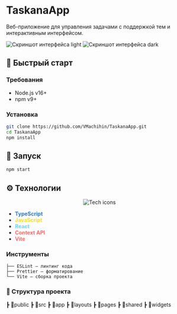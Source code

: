 # TaskanaApp

Веб-приложение для управления задачами с поддержкой тем и интерактивным интерфейсом.

![Скриншот интерфейса light](https://postimg.cc/zHKJLgMb)
![Скриншот интерфейса dark](https://postimg.cc/sQtjDcnC)

## 🚀 Быстрый старт

### Требования

- Node.js v16+
- npm v9+

### Установка

```bash
git clone https://github.com/VMachihin/TaskanaApp.git
cd TaskanaApp
npm install
```

## 🚀 Запуск

```bash
npm start
```

## ⚙️ Технологии

<p align="center">
  <img src="https://skillicons.dev/icons?i=ts,js,react,vite" alt="Tech icons">
</p>

- <span style="color: #3178C6">**TypeScript**</span>
- <span style="color: #F7DF1E">**JavaScript**</span>
- <span style="color: #61DAFB">**React**</span> 
- <span style="color: #FF6B6B">**Context API**</span>
- <span style="color: #FF6B6B">**Vite**</span>



### Инструменты

```plaintext
├── ESLint — линтинг кода
├── Prettier — форматирование
└── Vite — сборка проекта
```

### 📁 Структура проекта

┣ 📂public
┣ 📂src
┣ 📂app
┣ 📂layouts
┣ 📂pages
┣ 📂shared
┣ 📂widgets

```
